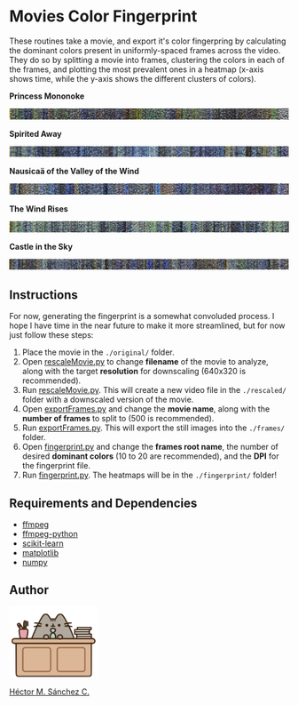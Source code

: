 #   Movies Color Fingerprint

These routines take a movie, and export it's color fingerpring by calculating the dominant colors present in uniformly-spaced frames across the video. They do so by splitting a movie into frames, clustering the colors in each of the frames, and plotting the most prevalent ones in a heatmap (x-axis shows time, while the y-axis shows the different clusters of colors).


**Princess Mononoke**

<img src="./media/PrincessMononoke.jpg">

**Spirited Away**

<img src="./media/SpiritedAway.jpg">

**Nausicaä of the Valley of the Wind**

<img src="./media/Nausicaa.jpg">

**The Wind Rises**

<img src="./media/TheWindRises.jpg">

**Castle in the Sky**

<img src="./media/CastleInTheSky.jpg">

##  Instructions

For now, generating the fingerprint is a somewhat convoluded process. I hope I have time in the near future to make it more streamlined, but for now just follow these steps:

1. Place the movie in the `./original/` folder.
2. Open [rescaleMovie.py](rescaleMovie.py) to change **filename** of the movie to analyze, along with the target **resolution** for downscaling (640x320 is recommended).
3. Run [rescaleMovie.py](rescaleMovie.py). This will create a new video file in the `./rescaled/` folder with a downscaled version of the movie.
4. Open [exportFrames.py](exportFrames.py) and change the **movie name**, along with the **number of frames** to split to (500 is recommended).
5. Run [exportFrames.py](exportFrames.py). This will export the still images into the  `./frames/` folder.
6. Open [fingerprint.py](fingerprint.py) and change the **frames root name**, the number of desired **dominant colors** (10 to 20 are recommended), and the **DPI** for the fingerprint file.
7. Run [fingerprint.py](fingerprint.py). The heatmaps will be in the `./fingerprint/` folder!


##  Requirements and Dependencies

* [ffmpeg](https://ffmpeg.org/)
* [ffmpeg-python](https://pypi.org/project/ffmpeg-python/)
* [scikit-learn](https://scikit-learn.org/)
* [matplotlib](https://matplotlib.org/)
* [numpy](https://numpy.org/)

## Author

<img src="./media/pusheen.jpg" height="130px" align="middle"><br>

[Héctor M. Sánchez C.](https://chipdelmal.github.io/)

